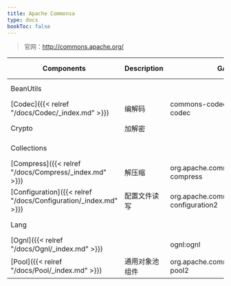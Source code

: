 ```yaml
---
title: Apache Commonsa
type: docs
bookToc: false
---
```



> 官网：http://commons.apache.org/

| Components      | Description  | GAV | Latest Version | **Released** |
| --------------- | ------------ | -------------- | ------------ | ------------ |
| BeanUtils       |              |              | 1.9.3          | 2016-09-26   |
| [Codec]({{< relref "/docs/Codec/_index.md" >}}) | 编解码     | commons-codec:commons-codec | 1.11           | 2017-10-20   |
| Crypto          | 加解密       |        | 1.0.0          | 2016-07-22   |
| Collections     |              |              | 4.3 | **2019-02-16** |
| [Compress]({{< relref "/docs/Compress/_index.md" >}}) | 解压缩       | org.apache.commons:commons-compress | 1.18           | 2018-08-16   |
| [Configuration]({{< relref "/docs/Configuration/_index.md" >}}) | 配置文件读写 | org.apache.commons:commons-configuration2 | 2.5           | **2019-05-27** |
| Lang |  |  | 3.9 | **2019-04-15** |
| [Ognl]({{< relref "/docs/Ognl/_index.md" >}}) |  | ognl:ognl | 3.2.11 | **2019-05-11** |
| [Pool]({{< relref "/docs/Pool/_index.md" >}}) | 通用对象池组件 | org.apache.commons:commons-pool2 | 2.6.2 | **2019-04-11** |

